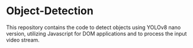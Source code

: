 # Object-Detection
This repository contains the code to detect objects using YOLOv8 nano version, utilizing Javascript for DOM applications and to process the input video stream.
